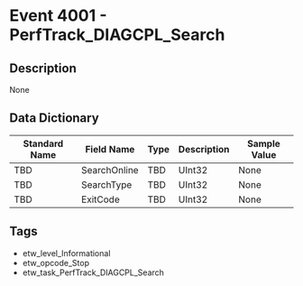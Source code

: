 # Event 4001 - PerfTrack_DIAGCPL_Search

## Description
None

## Data Dictionary
|Standard Name|Field Name|Type|Description|Sample Value|
|---|---|---|---|---|
|TBD|SearchOnline|TBD|UInt32|None|None|
|TBD|SearchType|TBD|UInt32|None|None|
|TBD|ExitCode|TBD|UInt32|None|None|

## Tags
* etw_level_Informational
* etw_opcode_Stop
* etw_task_PerfTrack_DIAGCPL_Search